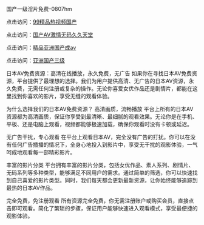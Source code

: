国产一级淫片免费-0807hm

点击访问：<a href="https://heiliaoxqkkct.pages.dev">99精品热视频国产</a>

点击访问：<a href="https://heiliaowt0d7p.pages.dev">国产AV激情无码久久天堂</a>

点击访问：<a href="https://heiliaoga6s9v.pages.dev">精品亚洲国产成av</a>

点击访问：<a href="https://heiliaoga6s9v.pages.dev">亚洲国产三级</a>


日本AV免费资源：高清在线播放，永久免费，无广告
如果你在寻找日本AV免费资源，平台提供了最理想的选择。我们为用户提供高清、无广告的日本AV资源，永久免费，无需任何注册或复杂的操作。无论你喜爱女优作品还是剧情片，都能在这里找到你喜欢的影片，享受无缝的观看体验。

为什么选择我们的日本AV免费资源？
高清画质，流畅播放
平台上所有的日本AV资源都为高清画质，保证你享受到最清晰、最细腻的观看效果。无论你是在手机、平板、还是电脑上观看，视频都能够极速加载，确保你观看时没有卡顿或延迟。

无广告干扰，专心观看
在平台上观看日本AV，完全没有广告的打扰。你可以在没有任何广告插播的情况下，全身心地投入到影片中，享受无干扰的观影体验，一气呵成地观看每一部精彩影片。

丰富的影片分类
平台拥有丰富的影片分类，包括女优作品、素人系列、剧情片、无码系列等多种类型，能够满足不同用户的需求。通过简单的筛选，你可以快速找到自己喜爱的影片类型。同时，我们每天都会更新最新资源，让你始终能够追踪到最热的日本AV作品。

完全免费，免注册观看
所有资源完全免费，你无需注册账户或购买会员，直接点击即可观看。简化了繁琐的步骤，保证用户能够快速进入观看模式，享受最便捷的观影体验。

<span style="display:none;">[Canonical link](https://github.com/xlin156/3467889 ）</span>
